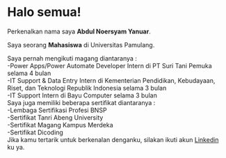# Halo semua! 

Perkenalkan nama saya **Abdul Noersyam Yanuar**.<br>

Saya seorang **Mahasiswa** di Universitas Pamulang.<br>

Saya pernah mengikuti magang diantaranya :<br>
-Power Apps/Power Automate Developer Intern di PT Suri Tani Pemuka selama 4 bulan<br>
-IT Support & Data Entry Intern di Kementerian Pendidikan, Kebudayaan, Riset, dan Teknologi Republik Indonesia selama 3 bulan<br>
-IT Support Intern di Bayu Computer selama 3 bulan<br>
Saya juga memiliki beberapa sertifikat diantaranya :<br>
-Lembaga Sertifikasi Profesi BNSP<br>
-Sertifikat Tanri Abeng University<br>
-Sertifikat Magang Kampus Merdeka<br>
-Sertifikat Dicoding<br>
Jika kamu tertarik untuk berkenalan denganku, silakan ikuti akun [Linkedin](https://www.linkedin.com/in/abdul-noersyam-10b30a174/) ku ya.
